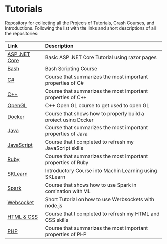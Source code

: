 # Tutorials
 Repository for collecting all the Projects of Tutorials, Crash Courses, and Introductions. Following the list with the links and short descriptions of all the repositories:
 
| Link | Description |
|:-----|:------------|
| [ASP .NET Core](https://github.com/dastal/Tutorials/tree/main/ASP_dotNET_Core_Tutorial) | Basic ASP .NET Core Tutorial using razor pages |
| [Bash](https://github.com/dastal/Tutorials/tree/main/Bash_Scripting_Course) | Bash Scripting Course |
| [C#](https://github.com/dastal/Tutorials/tree/main/Bash_Scripting_Course) | Course that summarizes the most important properties of C# |
| [C++](https://github.com/dastal/Tutorials/tree/main/Cpp_Course) | Course that summarizes the most important properties of C++ |
| [OpenGL](https://github.com/dastal/Tutorials/tree/main/Cpp_OpenGL_Course) | C++ Open GL course to get used to open GL |
| [Docker](https://github.com/dastal/Tutorials/tree/main/Docker_Course) | Course that shows how to properly build a project using Docker |
| [Java](https://github.com/dastal/Tutorials/tree/main/Java_Course) | Course that summarizes the most important properties of Java |
| [JavaScript](https://github.com/dastal/Tutorials/tree/main/Javascript_Refresher) | Course that I completed to refresh my JavaScript skills |
| [Ruby](https://github.com/dastal/Tutorials/tree/main/Ruby_Course) | Course that summarizes the most important properties of Ruby |
| [SKLearn](https://github.com/dastal/Tutorials/tree/main/SKlearn_Tutorial) | Introductory Course into Machin Learning using SKLearn |
| [Spark](https://github.com/dastal/Tutorials/tree/main/Spark_Course) | Course that shows how to use Spark in comination with ML |
| [Websocket](https://github.com/dastal/Tutorials/tree/main/Websocket_Tutorial) | Short Tutorial on how to use Werbsockets with node.js |
| [HTML & CSS](https://github.com/dastal/Tutorials/tree/main/html5_css_refresher) | Course that I completed to refresh my HTML and CSS skills |
| [PHP](https://github.com/dastal/Tutorials/tree/main/php_Course) | Course that summarizes the most important properties of PHP |
